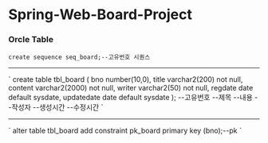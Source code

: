 # Spring-Web-Board-Project
### Orcle Table

`
create sequence seq_board;--고유번호 시퀀스
`
<hr/>
`
create table tbl_board (
bno number(10,0),
title varchar2(200) not null,
content varchar2(2000) not null,
writer varchar2(50) not null,
regdate date default sysdate,
updatedate date default sysdate
);
--고유번호
--제목
--내용
--작성자
--생성시간
--수정시간
`
<hr/>
`
alter table tbl_board add constraint pk_board
primary key (bno);--pk
`
